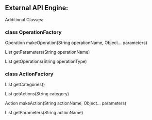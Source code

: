 ## External API Engine: 

Additional Classes:

### class OperationFactory

   Operation makeOperation(String operationName, Object... parameters)

   List<String> getParameters(String operationName)

   List<String> getOperations(String operationType)
   
### class ActionFactory

   List<String> getCategories()
   
   List<String> getActions(String category)

   Action makeAction(String actionName, Object... parameters)
   
   List<String> getParameters(String actionName)
   